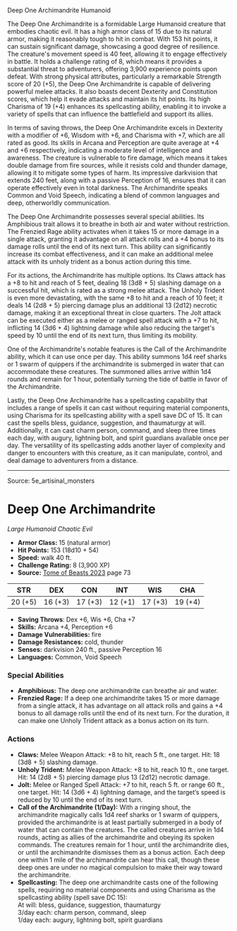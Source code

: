 <MonsterName/>Deep One Archimandrite</MonsterName>
<CreatureType/>Humanoid</CreatureType>

<summary>The Deep One Archimandrite is a formidable Large Humanoid creature that embodies chaotic evil. It has a high armor class of 15 due to its natural armor, making it reasonably tough to hit in combat. With 153 hit points, it can sustain significant damage, showcasing a good degree of resilience. The creature's movement speed is 40 feet, allowing it to engage effectively in battle. It holds a challenge rating of 8, which means it provides a substantial threat to adventurers, offering 3,900 experience points upon defeat. With strong physical attributes, particularly a remarkable Strength score of 20 (+5), the Deep One Archimandrite is capable of delivering powerful melee attacks. It also boasts decent Dexterity and Constitution scores, which help it evade attacks and maintain its hit points. Its high Charisma of 19 (+4) enhances its spellcasting ability, enabling it to invoke a variety of spells that can influence the battlefield and support its allies. </summary>

<detail>

In terms of saving throws, the Deep One Archimandrite excels in Dexterity with a modifier of +6, Wisdom with +6, and Charisma with +7, which are all rated as good. Its skills in Arcana and Perception are quite average at +4 and +6 respectively, indicating a moderate level of intelligence and awareness. The creature is vulnerable to fire damage, which means it takes double damage from fire sources, while it resists cold and thunder damage, allowing it to mitigate some types of harm. Its impressive darkvision that extends 240 feet, along with a passive Perception of 16, ensures that it can operate effectively even in total darkness. The Archimandrite speaks Common and Void Speech, indicating a blend of common languages and deep, otherworldly communication.

The Deep One Archimandrite possesses several special abilities. Its Amphibious trait allows it to breathe in both air and water without restriction. The Frenzied Rage ability activates when it takes 15 or more damage in a single attack, granting it advantage on all attack rolls and a +4 bonus to its damage rolls until the end of its next turn. This ability can significantly increase its combat effectiveness, and it can make an additional melee attack with its unholy trident as a bonus action during this time.

For its actions, the Archimandrite has multiple options. Its Claws attack has a +8 to hit and reach of 5 feet, dealing 18 (3d8 + 5) slashing damage on a successful hit, which is rated as a strong melee attack. The Unholy Trident is even more devastating, with the same +8 to hit and a reach of 10 feet; it deals 14 (2d8 + 5) piercing damage plus an additional 13 (2d12) necrotic damage, making it an exceptional threat in close quarters. The Jolt attack can be executed either as a melee or ranged spell attack with a +7 to hit, inflicting 14 (3d6 + 4) lightning damage while also reducing the target's speed by 10 until the end of its next turn, thus limiting its mobility.

One of the Archimandrite's notable features is the Call of the Archimandrite ability, which it can use once per day. This ability summons 1d4 reef sharks or 1 swarm of quippers if the archimandrite is submerged in water that can accommodate these creatures. The summoned allies arrive within 1d4 rounds and remain for 1 hour, potentially turning the tide of battle in favor of the Archimandrite.

Lastly, the Deep One Archimandrite has a spellcasting capability that includes a range of spells it can cast without requiring material components, using Charisma for its spellcasting ability with a spell save DC of 15. It can cast the spells bless, guidance, suggestion, and thaumaturgy at will. Additionally, it can cast charm person, command, and sleep three times each day, with augury, lightning bolt, and spirit guardians available once per day. The versatility of its spellcasting adds another layer of complexity and danger to encounters with this creature, as it can manipulate, control, and deal damage to adventurers from a distance.</detail>



---

Source: 5e_artisinal_monsters

# Deep One Archimandrite

*Large* *Humanoid* *Chaotic Evil*

- **Armor Class:** 15 (natural armor)
- **Hit Points:** 153 (18d10 + 54)
- **Speed:** walk 40 ft.
- **Challenge Rating:** 8 (3,900 XP)
- **Source:** [Tome of Beasts 2023](https://koboldpress.com/kpstore/product/tome-of-beasts-1-2023-edition/) page 73

| STR | DEX | CON | INT | WIS | CHA |
| --- | --- | --- | --- | --- | --- |
| 20 (+5) | 16 (+3) | 17 (+3) | 12 (+1) | 17 (+3) | 19 (+4) |

- **Saving Throws**: Dex +6, Wis +6, Cha +7
- **Skills:** Arcana +4, Perception +6
- **Damage Vulnerabilities:** fire
- **Damage Resistances:** cold, thunder
- **Senses:** darkvision 240 ft., passive Perception 16
- **Languages:** Common, Void Speech

### Special Abilities

- **Amphibious:** The deep one archimandrite can breathe air and water.
- **Frenzied Rage:** If a deep one archimandrite takes 15 or more damage from a single attack, it has advantage on all attack rolls and gains a +4 bonus to all damage rolls until the end of its next turn. For the duration, it can make one Unholy Trident attack as a bonus action on its turn.

### Actions

- **Claws:** Melee Weapon Attack: +8 to hit, reach 5 ft., one target. Hit: 18 (3d8 + 5) slashing damage.
- **Unholy Trident:** Melee Weapon Attack: +8 to hit, reach 10 ft., one target. Hit: 14 (2d8 + 5) piercing damage plus 13 (2d12) necrotic damage.
- **Jolt:** Melee or Ranged Spell Attack: +7 to hit, reach 5 ft. or range 60 ft., one target. Hit: 14 (3d6 + 4) lightning damage, and the target’s speed is reduced by 10 until the end of its next turn.
- **Call of the Archimandrite (1/Day):** With a ringing shout, the archimandrite magically calls 1d4 reef sharks or 1 swarm of quippers, provided the archimandrite is at least partially submerged in a body of water that can contain the creatures. The called creatures arrive in 1d4 rounds, acting as allies of the archimandrite and obeying its spoken commands. The creatures remain for 1 hour, until the archimandrite dies, or until the archimandrite dismisses them as a bonus action. Each deep one within 1 mile of the archimandrite can hear this call, though these deep ones are under no magical compulsion to make their way toward the archimandrite.
- **Spellcasting:** The deep one archimandrite casts one of the following spells, requiring no material components and using Charisma as the spellcasting ability (spell save DC 15):<br>At will: bless, guidance, suggestion, thaumaturgy<br>3/day each: charm person, command, sleep<br>1/day each: augury, lightning bolt, spirit guardians


